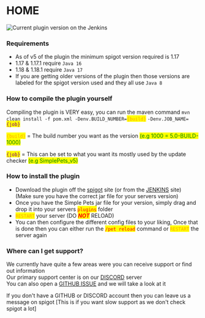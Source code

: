 # HOME

![Current plugin version on the Jenkins](https://img.shields.io/maven-metadata/v?color=red\&label=Current%20Version\&metadataUrl=https%3A%2F%2Frepo.pluginwiki.us%2Frepository%2Fmaven-releases%2Fsimplepets%2Fbrainsynder%2FAPI%2Fmaven-metadata.xml\&style=for-the-badge)

### Requirements

* As of v5 of the plugin the minimum spigot version required is 1.17
* 1.17 & 1.17.1 require `Java 16`
* 1.18 & 1.18.1 require `Java 17`
* If you are getting older versions of the plugin then those versions are labeled for the spigot version used and they all use `Java 8`

### How to compile the plugin yourself

Compiling the plugin is VERY easy, you can run the maven command `mvn clean install -f pom.xml -Denv.BUILD_NUMBER=`<mark style="color:orange;">`{build}`</mark> `-Denv.JOB_NAME=`<mark style="color:purple;">`{job}`</mark>

<mark style="color:orange;">`{build}`</mark> = The build number you want as the version <mark style="color:green;">(e.g 1000 = 5.0-BUILD-1000)</mark>

<mark style="color:purple;">`{job}`</mark> = This can be set to what you want its mostly used by the update checker <mark style="color:green;">(e.g SimplePets\_v5)</mark>

### How to install the plugin

* Download the plugin off the [spigot](https://www.spigotmc.org/resources/100106/) site (or from the [JENKINS](https://ci.pluginwiki.us/job/SimplePets\_v5/) site)\
  (Make sure you have the correct jar file for your servers version)
* Once you have the Simple Pets jar file for your version, simply drag and drop it into your servers <mark style="color:red;">`plugins`</mark> folder
* <mark style="color:orange;">`RESTART`</mark> your server (DO _<mark style="color:red;">**NOT**</mark>_ RELOAD)
* You can then configure the different config files to your liking, Once that is done then you can either run the <mark style="color:red;">`/pet reload`</mark> command or <mark style="color:orange;">`RESTART`</mark> the server again

### Where can I get support?

We currently have quite a few areas were you can receive support or find out information\
Our primary support center is on our [DISCORD](https://discord.bsdevelopment.org) server\
You can also open a [GITHUB ISSUE](https://github.com/brainsynder-Dev/SimplePets/issues/new/choose) and we will take a look at it

If you don't have a GITHUB or DISCORD account then you can leave us a message on spigot \[This is if you want slow support as we don't check spigot a lot]
